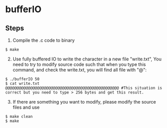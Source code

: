 # bufferIO
## Steps
1. Compile the .c code to binary
```command
$ make
```

2. Use fully buffered IO to write the character in a new file "write.txt", You need to try to modify source code such that when you type this command, and check the write.txt, you will find all file with "@": 
```command
$ ./bufferIO 50
$ cat write.txt
@@@@@@@@@@@@@@@@@@@@@@@@@@@@@@@@@@@@@@@@@@@@@@@@@@ #This situation is correct but you need to type > 256 bytes and get this result.
```

3. If there are something you want to modify, please modify the source files and use
```command
$ make clean
$ make
```